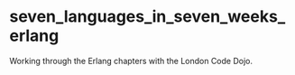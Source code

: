 # seven_languages_in_seven_weeks_erlang
Working through the Erlang chapters with the London Code Dojo.
